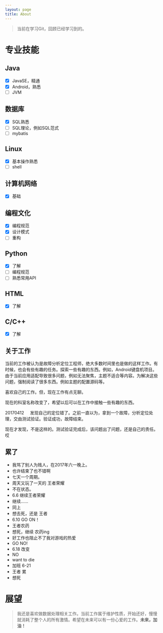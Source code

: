 ```yaml
---
layout: page
title: About
---
```

> 当前在学习Git，回顾已经学习到的。


# 专业技能
## Java
- [x] JavaSE，精通
- [x] Android，熟悉
- [ ] JVM

## 数据库
- [x] SQL熟悉
- [ ] SQL理论，例如SQL范式
- [ ] mybatis

## Linux
- [x] 基本操作熟悉
- [ ] shell

## 计算机网络
- [x] 基础

## 编程文化
- [x] 编程规范
- [x] 设计模式
- [ ] 重构
## Python
- [x] 了解
- [ ] 编程规范
- [ ] 熟悉常用API

## HTML
- [x] 了解

## C/C++
- [x] 了解

## 关于工作
当前的工作被认为是故障分析定位工程师，绝大多数时间里也是做的这样工作。有时候，也会有些有趣的任务。探索一些有趣的东西。例如，Android键盘机项目。由于当前应用适配导致很多问题，例如无法聚焦，主题不适合等内容。为解决这些问题，强制阅读了很多东西。例如主题的配置源码等。

喜欢自己的工作。但，现在工作有点无聊。

现在的科室名称改变了，希望以后可以在工作中接触一些有趣的东西。

20170412    
发现自己的定位错了。之前一直以为，拿到一个故障，分析定位处理，交由测试验证。验证成功，故障结束。

现在才发现，不是这样的。测试验证完成后，该问题出了问题，还是自己的责任。哎

## 累了

- 我骂了别人为贱人，在2017年六一晚上。
- 也许结束了也不错啊
- 七天一个周期。
- 周天又玩了一天的 王者荣耀
- 不在状态。
- 6.6 继续王者荣耀
- 继续......
- 同上
- 想去死，还是 王者
- 6.10 GO ON！
- 王者农药
- 想死，继续 农药ing
- 好工作也阻止不了我对游戏的热爱
- GO NO!
- 6.18 改变
- NO
- want to die
- 加班 6-21
- 王者 累
- 想死

# 展望
> 我还是喜欢做数据处理相关工作。当前工作属于维护性质，开始还好，慢慢就消耗了整个人的所有激情。希望在未来可以有一份心爱的工作。**未来，加油！**
